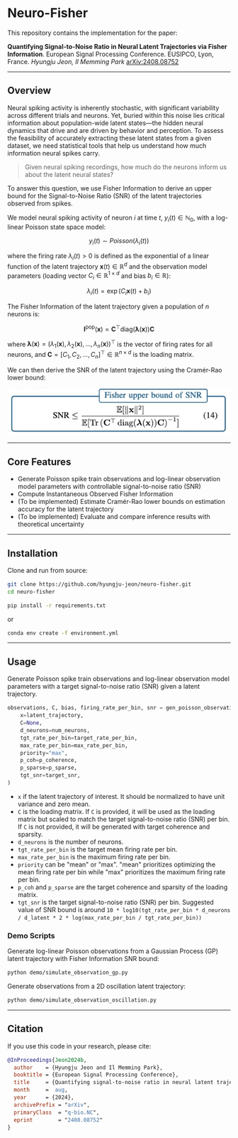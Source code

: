 # Neuro-Fisher

This repository contains the implementation for the paper:

**Quantifying Signal-to-Noise Ratio in Neural Latent Trajectories via Fisher Information**. European Signal Processing Conference. EUSIPCO, Lyon, France.
*Hyungju Jeon, Il Memming Park*
[arXiv:2408.08752](https://arxiv.org/abs/2408.08752)

---

## Overview

Neural spiking activity is inherently stochastic, with significant variability across different trials and neurons. Yet, buried within this noise lies critical information about population-wide latent states—the hidden neural dynamics that drive and are driven by behavior and perception. To assess the feasibility of accurately extracting these latent states from a given dataset, we need statistical tools that help us understand how much information neural spikes carry.

> Given neural spiking recordings, how much do the neurons inform us about the latent neural states?

To answer this question, we use Fisher Information to derive an upper bound for the Signal-to-Noise Ratio (SNR) of the latent trajectories observed from spikes.

We model neural spiking activity of neuron $i$ at time $t$, $y_i(t) \in \mathbb{N}_0$, with a log-linear Poisson state space model:
```math
y_i(t) \sim Poisson(\lambda_i(t))
```
where the firing rate $\lambda_i(t) > 0$ is defined as the exponential of a linear function of the latent trajectory $\mathbf{x}(t) \in \mathbb{R}^d$ and the observation model parameters (loading vector $C_i \in \mathbb{R}^{1 \times d}$ and bias $b_i \in \mathbb{R}$):
```math
\lambda_i(t) = \exp(C_i \mathbf{x}(t) + b_i)
```

The Fisher Information of the latent trajectory given a population of $n$ neurons is:
```math
\mathbf{I}^{{\mathrm{pop}}}(\mathbf{x})=\mathbf{C}^{\top}\text{diag}(\boldsymbol{\lambda}(\mathbf{x}))\mathbf{C}
```
where $\boldsymbol{\lambda}(\mathbf{x}) = (\lambda_1(\mathbf{x}), \lambda_2(\mathbf{x}), \ldots, \lambda_n(\mathbf{x}))^{\top}$ is the vector of firing rates for all neurons, and $\mathbf{C} = [C_1, C_2, \ldots, C_n]^{\top} \in \mathbb{R}^{n \times d}$ is the loading matrix.

We can then derive the SNR of the latent trajectory using the Cramér-Rao lower bound:

![Fisher SNR](figs/snr_eq.png)

---

## Core Features
- Generate Poisson spike train observations and log-linear observation model parameters with controllable signal-to-noise ratio (SNR)
- Compute Instantaneous Observed Fisher Information
- (To be implemented) Estimate Cramér-Rao lower bounds on estimation accuracy for the latent trajectory
- (To be implemented) Evaluate and compare inference results with theoretical uncertainty

---

## Installation

Clone and run from source:

```bash
git clone https://github.com/hyungju-jeon/neuro-fisher.git
cd neuro-fisher
```

```bash
pip install -r requirements.txt
```
or
```bash
conda env create -f environment.yml
```

---

## Usage

Generate Poisson spike train observations and log-linear observation model parameters with a target signal-to-noise ratio (SNR) given a latent trajectory.

```python
observations, C, bias, firing_rate_per_bin, snr = gen_poisson_observations(
    x=latent_trajectory,
    C=None,
    d_neurons=num_neurons,
    tgt_rate_per_bin=target_rate_per_bin,
    max_rate_per_bin=max_rate_per_bin,
    priority="max",
    p_coh=p_coherence,
    p_sparse=p_sparse,
    tgt_snr=target_snr,
)
```
- `x` if the latent trajectory of interest. It should be normalized to have unit variance and zero mean.
- `C` is the loading matrix. If `C` is provided, it will be used as the loading matrix but scaled to match the target signal-to-noise ratio (SNR) per bin. If `C` is not provided, it will be generated with target coherence and sparsity.
- `d_neurons` is the number of neurons.
- `tgt_rate_per_bin` is the target mean firing rate per bin.
- `max_rate_per_bin` is the maximum firing rate per bin.
- `priority` can be "mean" or "max". "mean" prioritizes optimizing the mean firing rate per bin while "max" prioritizes the maximum firing rate per bin.
- `p_coh` and `p_sparse` are the target coherence and sparsity of the loading matrix.
- `tgt_snr` is the target signal-to-noise ratio (SNR) per bin. Suggested value of SNR bound is around `10 * log10(tgt_rate_per_bin * d_neurons / d_latent * 2 * log(max_rate_per_bin / tgt_rate_per_bin))`

### Demo Scripts

Generate log-linear Poisson observations from a Gaussian Process (GP) latent trajectory with Fisher Information SNR bound:
```bash
python demo/simulate_observation_gp.py
```

Generate observations from a 2D oscillation latent trajectory:
```bash
python demo/simulate_observation_oscillation.py
```

---

## Citation

If you use this code in your research, please cite:

```bibtex
@InProceedings{Jeon2024b,
  author    = {Hyungju Jeon and Il Memming Park},
  booktitle = {European Signal Processing Conference},
  title     = {Quantifying signal-to-noise ratio in neural latent trajectories via {F}isher information},
  month     =  aug,
  year      = {2024},
  archivePrefix = "arXiv",
  primaryClass  = "q-bio.NC",
  eprint        = "2408.08752"
}
```
